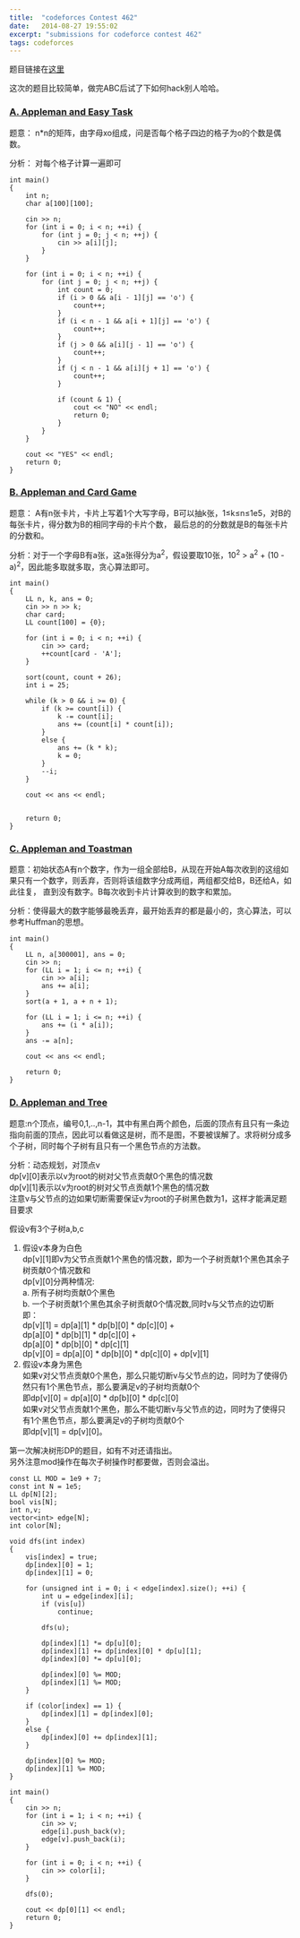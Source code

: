 ```yaml
---
title:  "codeforces Contest 462"
date:   2014-08-27 19:55:02
excerpt: "submissions for codeforce contest 462"
tags: codeforces
---
```


题目链接在[这里](http://codeforces.com/contest/462)

这次的题目比较简单，做完ABC后试了下如何hack别人哈哈。  


<!--more-->

### [A. Appleman and Easy Task](http://codeforces.com/contest/462/problem/A)

题意： n\*n的矩阵，由字母xo组成，问是否每个格子四边的格子为o的个数是偶数。    

分析： 对每个格子计算一遍即可

```
int main()
{
    int n;
    char a[100][100];

    cin >> n;
    for (int i = 0; i < n; ++i) {
        for (int j = 0; j < n; ++j) {
            cin >> a[i][j];
        }
    }

    for (int i = 0; i < n; ++i) {
        for (int j = 0; j < n; ++j) {
            int count = 0;
            if (i > 0 && a[i - 1][j] == 'o') {
                count++;
            }
            if (i < n - 1 && a[i + 1][j] == 'o') {
                count++;
            }
            if (j > 0 && a[i][j - 1] == 'o') {
                count++;
            }
            if (j < n - 1 && a[i][j + 1] == 'o') {
                count++;
            }

            if (count & 1) {
                cout << "NO" << endl;
                return 0;
            }
        }
    }

    cout << "YES" << endl;
    return 0;
}
```

### [B. Appleman and Card Game](http://codeforces.com/contest/462/problem/B)

题意： A有n张卡片，卡片上写着1个大写字母，B可以抽k张，1&le;k&le;n&le;1e5，对B的每张卡片，得分数为B的相同字母的卡片个数，
 最后总的的分数就是B的每张卡片的分数和。  

分析：对于一个字母B有a张，这a张得分为a<sup>2</sup>，假设要取10张，10<sup>2</sup> &gt; a<sup>2</sup> + (10 - a)<sup>2</sup>，因此能多取就多取，贪心算法即可。  

```
int main()
{
    LL n, k, ans = 0;
    cin >> n >> k;
    char card;
    LL count[100] = {0};

    for (int i = 0; i < n; ++i) {
        cin >> card;
        ++count[card - 'A'];
    }

    sort(count, count + 26);
    int i = 25;

    while (k > 0 && i >= 0) {
        if (k >= count[i]) {
            k -= count[i];
            ans += (count[i] * count[i]);
        }
        else {
            ans += (k * k);
            k = 0;
        }
        --i;
    }

    cout << ans << endl;


    return 0;
}
```


### [C. Appleman and Toastman](http://codeforces.com/contest/462/problem/C)  

题意：初始状态A有n个数字，作为一组全部给B，从现在开始A每次收到的这组如果只有一个数字，则丢弃，否则将该组数字分成两组，两组都交给B，B还给A，如此往复， 直到没有数字。B每次收到卡片计算收到的数字和累加。

分析：使得最大的数字能够最晚丢弃，最开始丢弃的都是最小的，贪心算法，可以参考Huffman的思想。  


```
int main()
{
    LL n, a[300001], ans = 0;
    cin >> n;
    for (LL i = 1; i <= n; ++i) {
        cin >> a[i];
        ans += a[i];
    }
    sort(a + 1, a + n + 1);

    for (LL i = 1; i <= n; ++i) {
        ans += (i * a[i]);
    }
    ans -= a[n];

    cout << ans << endl;

    return 0;
}
```

### [D. Appleman and Tree](http://codeforces.com/contest/462/problem/D)  

题意:n个顶点，编号0,1,..,n-1，其中有黑白两个颜色，后面的顶点有且只有一条边指向前面的顶点，因此可以看做这是树，而不是图，不要被误解了。求将树分成多个子树，同时每个子树有且只有一个黑色节点的方法数。  

分析：动态规划，对顶点v     
    dp[v][0]表示以v为root的树对父节点贡献0个黑色的情况数   
    dp[v][1]表示以v为root的树对父节点贡献1个黑色的情况数    
    注意v与父节点的边如果切断需要保证v为root的子树黑色数为1，这样才能满足题目要求   

假设v有3个子树a,b,c    
1. 假设v本身为白色   
    dp[v][1]即v为父节点贡献1个黑色的情况数，即为一个子树贡献1个黑色其余子树贡献0个情况数和   
    dp[v][0]分两种情况:  
        a. 所有子树均贡献0个黑色    
        b. 一个子树贡献1个黑色其余子树贡献0个情况数,同时v与父节点的边切断   
        即：   
        dp[v][1] = dp[a][1] * dp[b][0] * dp[c][0] +   
                   dp[a][0] * dp[b][1] * dp[c][0] +   
                   dp[a][0] * dp[b][0] * dp[c][1]    
        dp[v][0] = dp[a][0] * dp[b][0] * dp[c][0] + dp[v][1]  
2. 假设v本身为黑色   
        如果v对父节点贡献0个黑色，那么只能切断v与父节点的边，同时为了使得仍然只有1个黑色节点，那么要满足v的子树均贡献0个    
        即dp[v][0] = dp[a][0] * dp[b][0] * dp[c][0]    
        如果v对父节点贡献1个黑色，那么不能切断v与父节点的边，同时为了使得只有1个黑色节点，那么要满足v的子树均贡献0个    
        即dp[v][1] = dp[v][0]。    

第一次解决树形DP的题目，如有不对还请指出。    
另外注意mod操作在每次子树操作时都要做，否则会溢出。   

```
const LL MOD = 1e9 + 7;
const int N = 1e5;
LL dp[N][2];
bool vis[N];
int n,v;
vector<int> edge[N];
int color[N];

void dfs(int index)
{
    vis[index] = true;
    dp[index][0] = 1;
    dp[index][1] = 0;

    for (unsigned int i = 0; i < edge[index].size(); ++i) {
        int u = edge[index][i];
        if (vis[u])
            continue;

        dfs(u);

        dp[index][1] *= dp[u][0];
        dp[index][1] += dp[index][0] * dp[u][1];
        dp[index][0] *= dp[u][0];

        dp[index][0] %= MOD;
        dp[index][1] %= MOD;
    }

    if (color[index] == 1) {
        dp[index][1] = dp[index][0];
    }
    else {
        dp[index][0] += dp[index][1];
    }

    dp[index][0] %= MOD;
    dp[index][1] %= MOD;
}

int main()
{
    cin >> n;
    for (int i = 1; i < n; ++i) {
        cin >> v;
        edge[i].push_back(v);
        edge[v].push_back(i);
    }

    for (int i = 0; i < n; ++i) {
        cin >> color[i];
    }

    dfs(0);

    cout << dp[0][1] << endl;
    return 0;
}
```
